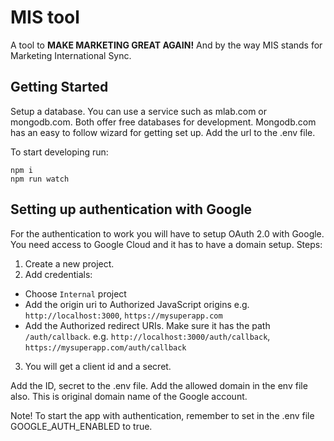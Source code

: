 # MIS tool

A tool to **MAKE MARKETING GREAT AGAIN!** And by the way MIS stands for Marketing International Sync.

## Getting Started

Setup a database. You can use a service such as mlab.com or mongodb.com. Both offer free databases for development. Mongodb.com has an easy to follow wizard for getting set up. Add the url to the .env file.

To start developing run:

```
npm i
npm run watch
```

## Setting up authentication with Google

For the authentication to work you will have to setup OAuth 2.0 with Google. You need access to Google Cloud and it has to have a domain setup. Steps:

1. Create a new project.
2. Add credentials:

- Choose `Internal` project
- Add the origin uri to Authorized JavaScript origins e.g. `http://localhost:3000`, `https://mysuperapp.com`
- Add the Authorized redirect URIs. Make sure it has the path `/auth/callback`. e.g. `http://localhost:3000/auth/callback`, `https://mysuperapp.com/auth/callback`

3. You will get a client id and a secret.

Add the ID, secret to the .env file. Add the allowed domain in the env file also. This is original domain name of the Google account.

Note! To start the app with authentication, remember to set in the .env file GOOGLE_AUTH_ENABLED to true.
